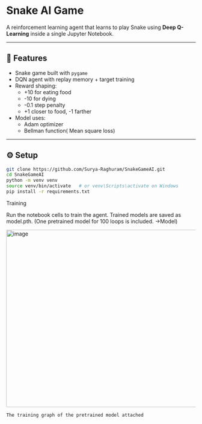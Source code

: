 # Snake AI Game

A reinforcement learning agent that learns to play Snake using **Deep Q-Learning** inside a single Jupyter Notebook.

---

## 🚀 Features
- Snake game built with `pygame`
- DQN agent with replay memory + target training
- Reward shaping:
  - +10 for eating food
  - -10 for dying
  - -0.1 step penalty
  - +1 closer to food, -1 farther
- Model uses:
   - Adam optimizer
   - Bellman function( Mean square loss)

---

## ⚙️ Setup
```bash
git clone https://github.com/Surya-Raghuram/SnakeGameAI.git
cd SnakeGameAI
python -m venv venv
source venv/bin/activate   # or venv\Scripts\activate on Windows
pip install -r requirements.txt
```

Training

Run the notebook cells to train the agent.
Trained models are saved as model.pth.
(One pretrained model for 100 loops is included. ->Model)

<img width="630" height="470" alt="image" src="https://github.com/user-attachments/assets/1ff65ed2-09ac-46f7-acca-f46761ca4948" />

    The training graph of the pretrained model attached
